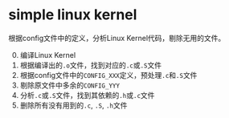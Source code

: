 # simple linux kernel

根据config文件中的定义，分析Linux Kernel代码，剔除无用的文件。

0. 编译Linux Kernel
2. 根据编译出的`.o`文件，找到对应的`.c`或`.S`文件
1. 根据config文件中的`CONFIG_XXX`定义，预处理`.c`和`.S`文件
5. 剔除原文件中多余的`CONFIG_YYY`
3. 分析`.c`或`.S`文件，找到其依赖的`.h`或`.c`文件
4. 删除所有没有用到的`.c`, `.S`, `.h`文件

